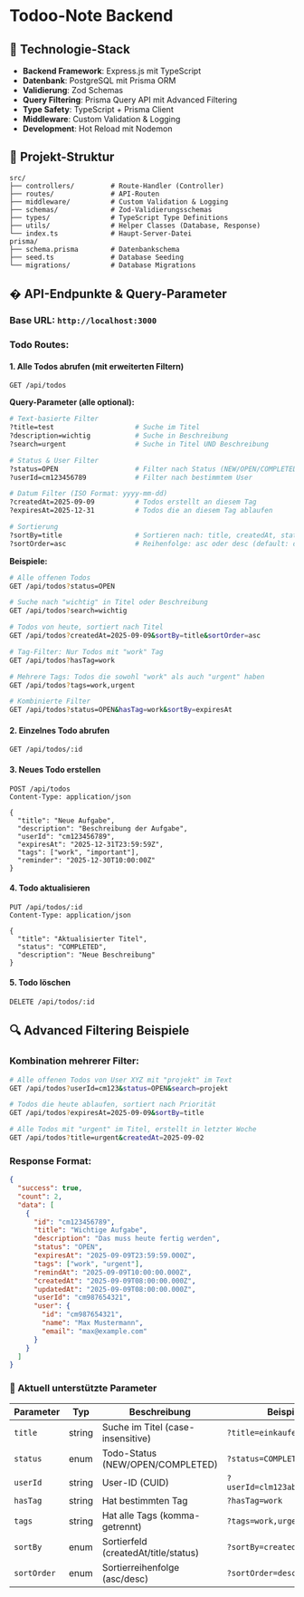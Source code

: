 # Todoo-Note Backend

## 🚀 Technologie-Stack

- **Backend Framework**: Express.js mit TypeScript  
- **Datenbank**: PostgreSQL mit Prisma ORM
- **Validierung**: Zod Schemas
- **Query Filtering**: Prisma Query API mit Advanced Filtering
- **Type Safety**: TypeScript + Prisma Client
- **Middleware**: Custom Validation & Logging
- **Development**: Hot Reload mit Nodemon

## 📁 Projekt-Struktur

```
src/
├── controllers/         # Route-Handler (Controller)
├── routes/              # API-Routen
├── middleware/          # Custom Validation & Logging
├── schemas/             # Zod-Validierungsschemas
├── types/               # TypeScript Type Definitions
├── utils/               # Helper Classes (Database, Response)
└── index.ts             # Haupt-Server-Datei
prisma/
├── schema.prisma        # Datenbankschema
├── seed.ts              # Database Seeding
└── migrations/          # Database Migrations
```

## � API-Endpunkte & Query-Parameter

### **Base URL:** `http://localhost:3000`

### **Todo Routes:**

#### **1. Alle Todos abrufen (mit erweiterten Filtern)**
```http
GET /api/todos
```

**Query-Parameter (alle optional):**
```bash
# Text-basierte Filter
?title=test                    # Suche im Titel
?description=wichtig           # Suche in Beschreibung  
?search=urgent                 # Suche in Titel UND Beschreibung

# Status & User Filter
?status=OPEN                   # Filter nach Status (NEW/OPEN/COMPLETED)
?userId=cm123456789            # Filter nach bestimmtem User

# Datum Filter (ISO Format: yyyy-mm-dd)
?createdAt=2025-09-09          # Todos erstellt an diesem Tag
?expiresAt=2025-12-31          # Todos die an diesem Tag ablaufen

# Sortierung
?sortBy=title                  # Sortieren nach: title, createdAt, status, expiresAt
?sortOrder=asc                 # Reihenfolge: asc oder desc (default: desc)
```

**Beispiele:**
```bash
# Alle offenen Todos
GET /api/todos?status=OPEN

# Suche nach "wichtig" in Titel oder Beschreibung
GET /api/todos?search=wichtig

# Todos von heute, sortiert nach Titel
GET /api/todos?createdAt=2025-09-09&sortBy=title&sortOrder=asc

# Tag-Filter: Nur Todos mit "work" Tag
GET /api/todos?hasTag=work

# Mehrere Tags: Todos die sowohl "work" als auch "urgent" haben
GET /api/todos?tags=work,urgent

# Kombinierte Filter
GET /api/todos?status=OPEN&hasTag=work&sortBy=expiresAt
```

#### **2. Einzelnes Todo abrufen**
```http
GET /api/todos/:id
```

#### **3. Neues Todo erstellen**
```http
POST /api/todos
Content-Type: application/json

{
  "title": "Neue Aufgabe",
  "description": "Beschreibung der Aufgabe",
  "userId": "cm123456789",
  "expiresAt": "2025-12-31T23:59:59Z",
  "tags": ["work", "important"],
  "reminder": "2025-12-30T10:00:00Z"
}
```

#### **4. Todo aktualisieren**
```http
PUT /api/todos/:id
Content-Type: application/json

{
  "title": "Aktualisierter Titel",
  "status": "COMPLETED",
  "description": "Neue Beschreibung"
}
```

#### **5. Todo löschen**
```http
DELETE /api/todos/:id
```

## 🔍 Advanced Filtering Beispiele

### **Kombination mehrerer Filter:**
```bash
# Alle offenen Todos von User XYZ mit "projekt" im Text
GET /api/todos?userId=cm123&status=OPEN&search=projekt

# Todos die heute ablaufen, sortiert nach Priorität
GET /api/todos?expiresAt=2025-09-09&sortBy=title

# Alle Todos mit "urgent" im Titel, erstellt in letzter Woche
GET /api/todos?title=urgent&createdAt=2025-09-02
```

### **Response Format:**
```json
{
  "success": true,
  "count": 2,
  "data": [
    {
      "id": "cm123456789",
      "title": "Wichtige Aufgabe",
      "description": "Das muss heute fertig werden",
      "status": "OPEN",
      "expiresAt": "2025-09-09T23:59:59.000Z",
      "tags": ["work", "urgent"],
      "remindAt": "2025-09-09T10:00:00.000Z",
      "createdAt": "2025-09-09T08:00:00.000Z",
      "updatedAt": "2025-09-09T08:00:00.000Z",
      "userId": "cm987654321",
      "user": {
        "id": "cm987654321",
        "name": "Max Mustermann",
        "email": "max@example.com"
      }
    }
  ]
}
```

### 🔧 Aktuell unterstützte Parameter

| Parameter | Typ | Beschreibung | Beispiel |
|-----------|-----|--------------|----------|
| `title` | string | Suche im Titel (case-insensitive) | `?title=einkaufen` |
| `status` | enum | Todo-Status (NEW/OPEN/COMPLETED) | `?status=COMPLETED` |
| `userId` | string | User-ID (CUID) | `?userId=clm123abc456def789` |
| `hasTag` | string | Hat bestimmten Tag | `?hasTag=work` |
| `tags` | string | Hat alle Tags (komma-getrennt) | `?tags=work,urgent` |
| `sortBy` | enum | Sortierfeld (createdAt/title/status) | `?sortBy=createdAt` |
| `sortOrder` | enum | Sortierreihenfolge (asc/desc) | `?sortOrder=desc` |




